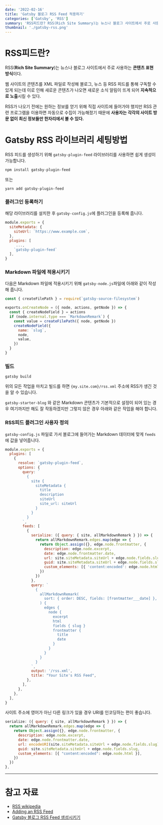```yaml
---
date: '2022-02-16'
title: 'Gatsby 블로그 RSS Feed 적용하기'
categories: ['Gatsby', 'RSS']
summary: 'RSS피드란? RSS(Rich Site Summary)는 뉴스나 블로그 사이트에서 주로 사용하는 콘텐츠 표현 방식이다. 웹 사이트의 콘텐츠를 XML 파일로 작성해 블로그, 뉴스 등 RSS 피드를 통해 구독할 수 있게 되는데 이로 인해 새로운 콘텐츠가 나오면 새로운 소식 알림이 뜨게 되어 지속적으로 노출시킬 수 있다.'
thumbnail: './gatsby-rss.png'
---
```


# RSS피드란?

RSS(**Rich Site Summary**)는 뉴스나 블로그 사이트에서 주로 사용하는 **콘텐츠 표현 방식**이다.

웹 사이트의 콘텐츠를 XML 파일로 작성해 블로그, 뉴스 등 RSS 피드를 통해 구독할 수 있게 되는데 이로 인해 새로운 콘텐츠가 나오면 새로운 소식 알림이 뜨게 되어 **지속적으로 노출**시킬 수 있다.

RSS가 나오기 전에는 원하는 정보를 얻기 위해 직접 사이트에 들어가야 했지만 RSS 관련 프로그램을 이용하면 자동으로 수집이 가능해졌기 때문에 **사용자는 각각의 사이트 방문 없이 최신 정보들만 한자리에서 볼 수 있다.**

# Gatsby RSS 라이브러리 세팅방법

RSS 피드를 생성하기 위해 `gatsby-plugin-feed` 라이브러리를 사용하면 쉽게 생성이 가능합니다.

```
npm install gatsby-plugin-feed
```

또는

```
yarn add gatsby-plugin-feed
```

### 플러그인 등록하기

해당 라이브러리를 설치한 후 `gatsby-config.js`에 플러그인을 등록해 줍니다.

```js
module.exports = {
  siteMetadata: {
    siteUrl: `https://www.example.com`,
  },
  plugins: [
     ...,
    `gatsby-plugin-feed`
  ],
}
```

### Markdown 파일에 적용시키기

다음은 Markdown 파일에 적용시키기 위해 `gatsby-node.js`파일에 아래와 같이 작성해 줍니다.

```js
const { createFilePath } = require(`gatsby-source-filesystem`)

exports.onCreateNode = ({ node, actions, getNode }) => {
  const { createNodeField } = actions
  if (node.internal.type === `MarkdownRemark`) {
    const value = createFilePath({ node, getNode })
    createNodeField({
      name: `slug`,
      node,
      value,
    })
  }
}
```

### 빌드

```
gatsby build
```

위의 모든 작업을 마치고 빌드를 하면 `{my.site.com}/rss.xml` 주소에 RSS가 생긴 것을 알 수 있습니다.

`gatsby-starter-blog` 와 같은 Markdown 콘텐츠가 기본적으로 설정이 되어 있는 경우 여기까지만 해도 잘 작동하겠지만 그렇지 않은 경우 아래와 같은 작업을 해야 합니다.

### RSS피드 플러그인 사용자 정의

`gatsby-config.js` 파일로 가서 블로그에 들어가는 Markdown 데이터에 맞게 `feeds`에 값을 넣어줍니다.

```js
module.exports = {
  plugins: [
    {
      resolve: `gatsby-plugin-feed`,
      options: {
        query: `
          {
            site {
              siteMetadata {
                title
                description
                siteUrl
                site_url: siteUrl
              }
            }
          }
        `,
        feeds: [
          {
            serialize: ({ query: { site, allMarkdownRemark } }) => {
              return allMarkdownRemark.edges.map(edge => {
                return Object.assign({}, edge.node.frontmatter, {
                  description: edge.node.excerpt,
                  date: edge.node.frontmatter.date,
                  url: site.siteMetadata.siteUrl + edge.node.fields.slug,
                  guid: site.siteMetadata.siteUrl + edge.node.fields.slug,
                  custom_elements: [{ 'content:encoded': edge.node.html }],
                })
              })
            },
            query: `
              {
                allMarkdownRemark(
                  sort: { order: DESC, fields: [frontmatter___date] },
                ) {
                  edges {
                    node {
                      excerpt
                      html
                      fields { slug }
                      frontmatter {
                        title
                        date
                      }
                    }
                  }
                }
              }
            `,
            output: '/rss.xml',
            title: "Your Site's RSS Feed",
          },
        ],
      },
    },
  ],
}
```

사이트 주소에 영어가 아닌 다른 링크가 있을 경우 URI를 인코딩하는 편이 좋습니다.

```js
serialize: ({ query: { site, allMarkdownRemark } }) => {
  return allMarkdownRemark.edges.map(edge => {
    return Object.assign({}, edge.node.frontmatter, {
      description: edge.node.excerpt,
      date: edge.node.frontmatter.date,
      url: encodeURI(site.siteMetadata.siteUrl + edge.node.fields.slug),
      guid: site.siteMetadata.siteUrl + edge.node.fields.slug,
      custom_elements: [{ "content:encoded": edge.node.html }],
    })
  })
},
```

---

# 참고 자료

- [RSS wikipedia](https://ko.wikipedia.org/wiki/RSS)
- [Adding an RSS Feed](https://www.gatsbyjs.com/docs/how-to/adding-common-features/adding-an-rss-feed/)
- [Gatsby 블로그 RSS Feed 생성시키기](https://ha-young.github.io/2020/gatsby/Gatsby-%EB%B8%94%EB%A1%9C%EA%B7%B8-RSS-Feed-%EC%83%9D%EC%84%B1%EC%8B%9C%ED%82%A4%EA%B8%B0/)
